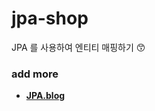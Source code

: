 # jpa-shop
JPA 를 사용하여 엔티티 매핑하기 😙
### add more
- <b><a href="https://everlasting-cello-2b6.notion.site/JPA-c83ad21ade4a4258a83f0da5e9f20c52">JPA.blog</a></br>
